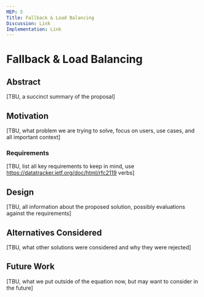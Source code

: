 ```yaml
---
MEP: 5
Title: Fallback & Load Balancing
Discussion: Link
Implementation: Link
---
```


# Fallback & Load Balancing

## Abstract

[TBU, a succinct summary of the proposal]

## Motivation

[TBU, what problem we are trying to solve, focus on users, use cases, and all important context]

### Requirements

[TBU, list all key requirements to keep in mind, use https://datatracker.ietf.org/doc/html/rfc2119 verbs]

## Design

[TBU, all information about the proposed solution, possibly evaluations against the requirements]

## Alternatives Considered

[TBU, what other solutions were considered and why they were rejected]

## Future Work

[TBU, what we put outside of the equation now, but may want to consider in the future]
